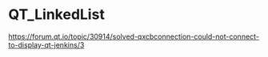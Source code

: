 # QT_LinkedList
https://forum.qt.io/topic/30914/solved-qxcbconnection-could-not-connect-to-display-qt-jenkins/3
